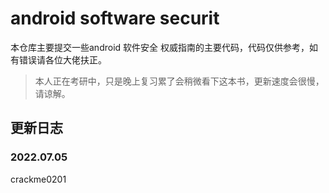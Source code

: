 # android software securit

本仓库主要提交一些android 软件安全 权威指南的主要代码，代码仅供参考，如有错误请各位大佬扶正。

> 本人正在考研中，只是晚上复习累了会稍微看下这本书，更新速度会很慢，请谅解。

## 更新日志

### 2022.07.05

crackme0201